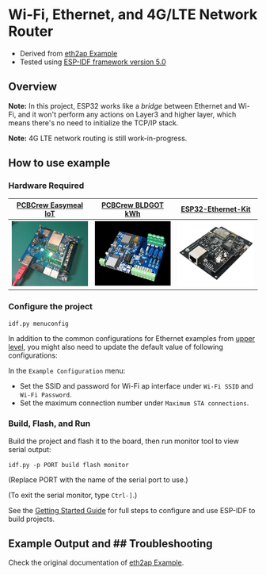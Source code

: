 # Wi-Fi, Ethernet, and 4G/LTE Network Router

* Derived from [eth2ap Example][eth2ap]
* Tested using [ESP-IDF framework version 5.0][esp-idf-v5.0]

## Overview

**Note:** In this project, ESP32 works like a *bridge* between Ethernet and Wi-Fi, and it won't perform any actions on Layer3 and higher layer, which means there's no need to initialize the TCP/IP stack.

**Note:** 4G LTE network routing is still work-in-progress.

## How to use example

### Hardware Required

| [PCBCrew Easymeal IoT][pcbcrew-easymeal-iot]                       | [PCBCrew BLDGOT kWh][pcbcrew-bldgot-kwh]                            | [ESP32-Ethernet-Kit][esp32-ethernet-kit]                       |
| ------------------------------------------------------------------ | ------------------------------------------------------------------- | -------------------------------------------------------------- |
| ![pcbcrew-easymeal-iot](./doc/image/pcbcrew-easymeal-iot-pcba.png) | ![pcbcrew-bldgot-kwh-pcba](./doc/image/pcbcrew-bldgot-kwh-pcba.png) | ![esp32-ethernet-kit](./doc/image/esp32-ethernet-kit-v1.2.png) |

### Configure the project

```
idf.py menuconfig
```

In addition to the common configurations for Ethernet examples from [upper level](../README.md#common-configurations), you might also need to update the default value of following configurations:

In the `Example Configuration` menu:
* Set the SSID and password for Wi-Fi ap interface under `Wi-Fi SSID` and `Wi-Fi Password`.
* Set the maximum connection number under `Maximum STA connections`.

### Build, Flash, and Run

Build the project and flash it to the board, then run monitor tool to view serial output:

```
idf.py -p PORT build flash monitor
```

(Replace PORT with the name of the serial port to use.)

(To exit the serial monitor, type ``Ctrl-]``.)

See the [Getting Started Guide](https://docs.espressif.com/projects/esp-idf/en/latest/get-started/index.html) for full steps to configure and use ESP-IDF to build projects.

## Example Output and ## Troubleshooting

Check the original documentation of [eth2ap Example][eth2ap].


[esp-idf-v5.0]: https://github.com/espressif/esp-idf/tree/release/v5.0
[eth2ap]: https://github.com/espressif/esp-idf/tree/release/v5.0/examples/ethernet/eth2ap
[pcbcrew-easymeal-iot]: https://github.com/dumtux/pcbcrew-easymeal-iot
[pcbcrew-bldgot-kwh]: https://github.com/dumtux/[pcbcrew-bldgot-kwh]
[esp32-ethernet-kit]: https://docs.espressif.com/projects/esp-idf/en/latest/esp32/hw-reference/esp32/get-started-ethernet-kit.html
